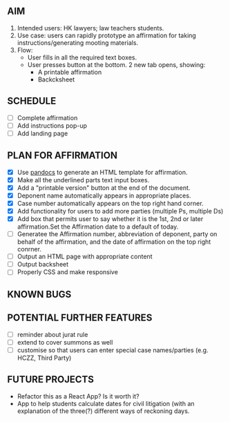 ## AIM

1. Intended users: HK lawyers; law teachers students.
2. Use case: users can rapidly prototype an affirmation for taking instructions/generating mooting materials.
3. Flow:
   - User fills in all the required text boxes.
   - User presses button at the bottom.  2 new tab opens, showing:
      - A printable affirmation
      - Backcksheet
     
## SCHEDULE

- [ ] Complete affirmation
- [ ] Add instructions pop-up
- [ ] Add landing page
   
## PLAN FOR AFFIRMATION

- [x] Use [pandocs](https://github.com/jgm/pandoc) to generate an HTML template for affirmation.
- [x] Make all the underlined parts text input boxes.
- [x] Add a "printable version" button at the end of the document.
- [x] Deponent name automatically appears in appropriate places.
- [x] Case number automatically appears on the top right hand corner.
- [x] Add functionality for users to add more parties (multiple Ps, multiple Ds)
- [x] Add box that permits user to say whether it is the 1st, 2nd or later affirmation.Set the Affirmation date to a default of today.
- [ ] Generatee the Affirmation number, abbreviation of deponent, party on behalf of the affirmation, and the date of affirmation on the top right conrner.
- [ ] Output an HTML page with appropriate content
- [ ] Output backsheet
- [ ] Properly CSS and make responsive

## KNOWN BUGS

## POTENTIAL FURTHER FEATURES

- [ ] reminder about jurat rule
- [ ] extend to cover summons as well
- [ ] customise so that users can enter special case names/parties (e.g. HCZZ, Third Party)
      
## FUTURE PROJECTS

- Refactor this as a React App?  Is it worth it?
- App to help students calculate dates for civil litigation (with an explanation of the three(?) different ways of reckoning days.
